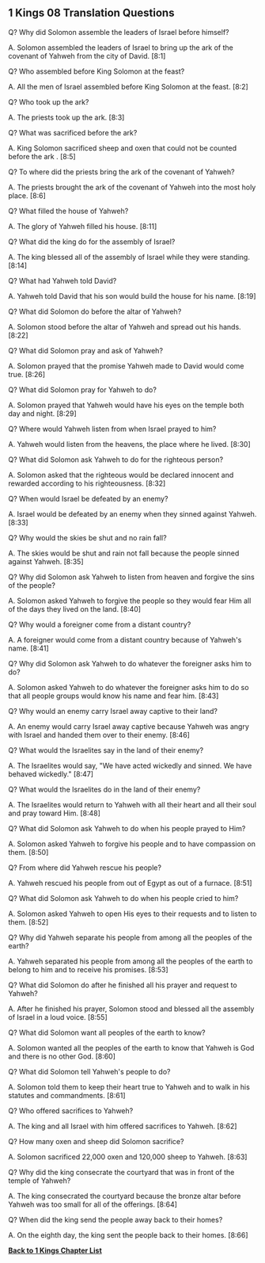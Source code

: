 ## 1 Kings 08 Translation Questions ##

Q? Why did Solomon assemble the leaders of Israel before himself?

A. Solomon assembled the leaders of Israel to bring up the ark of the covenant of Yahweh from the city of David. [8:1]

Q? Who assembled before King Solomon at the feast?

A. All the men of Israel assembled before King Solomon at the feast. [8:2]

Q? Who took up the ark?

A. The priests took up the ark. [8:3]

Q? What was sacrificed before the ark?

A. King Solomon sacrificed sheep and oxen that could not be counted before the ark . [8:5]

Q? To where did the priests bring the ark of the covenant of Yahweh?

A. The priests brought the ark of the covenant of Yahweh into the most holy place. [8:6]

Q? What filled the house of Yahweh?

A. The glory of Yahweh filled his house. [8:11]

Q? What did the king do for the assembly of Israel?

A. The king blessed all of the assembly of Israel while they were standing. [8:14]

Q? What had Yahweh told David?

A. Yahweh told David that his son would build the house for his name. [8:19]

Q? What did Solomon do before the altar of Yahweh?

A. Solomon stood before the altar of Yahweh and spread out his hands. [8:22]

Q? What did Solomon pray and ask of Yahweh?

A. Solomon prayed that the promise Yahweh made to David would come true. [8:26]

Q? What did Solomon pray for Yahweh to do?

A. Solomon prayed that Yahweh would have his eyes on the temple both day and night. [8:29]

Q? Where would Yahweh listen from when Israel prayed to him?

A. Yahweh would listen from the heavens, the place where he lived. [8:30]

Q? What did Solomon ask Yahweh to do for the righteous person?

A. Solomon asked that the righteous would be declared innocent and rewarded according to his righteousness. [8:32]

Q? When would Israel be defeated by an enemy?

A. Israel would be defeated by an enemy when they sinned against Yahweh. [8:33]

Q? Why would the skies be shut and no rain fall?

A. The skies would be shut and rain not fall because the people sinned against Yahweh. [8:35]

Q? Why did Solomon ask Yahweh to listen from heaven and forgive the sins of the people?

A. Solomon asked Yahweh to forgive the people so they would fear Him all of the days they lived on the land. [8:40]

Q? Why would a foreigner come from a distant country?

A. A foreigner would come from a distant country because of Yahweh's name. [8:41]

Q? Why did Solomon ask Yahweh to do whatever the foreigner asks him to do?

A. Solomon asked Yahweh to do whatever the foreigner asks him to do so that all people groups would know his name and fear him. [8:43]

Q? Why would an enemy carry Israel away captive to their land?

A. An enemy would carry Israel away captive because Yahweh was angry with Israel and handed them over to their enemy. [8:46]

Q? What would the Israelites say in the land of their enemy?

A. The Israelites would say, "We have acted wickedly and sinned. We have behaved wickedly." [8:47]

Q? What would the Israelites do in the land of their enemy?

A. The Israelites would return to Yahweh with all their heart and all their soul and pray toward Him. [8:48]

Q? What did Solomon ask Yahweh to do when his people prayed to Him?

A. Solomon asked Yahweh to forgive his people and to have compassion on them. [8:50]

Q? From where did Yahweh rescue his people?

A. Yahweh rescued his people from out of Egypt as out of a furnace. [8:51]

Q? What did Solomon ask Yahweh to do when his people cried to him?

A. Solomon asked Yahweh to open His eyes to their requests and to listen to them. [8:52]

Q? Why did Yahweh separate his people from among all the peoples of the earth?

A. Yahweh separated his people from among all the peoples of the earth to belong to him and to receive his promises. [8:53]

Q? What did Solomon do after he finished all his prayer and request to Yahweh?

A. After he finished his prayer, Solomon stood and blessed all the assembly of Israel in a loud voice. [8:55]

Q? What did Solomon want all peoples of the earth to know?

A. Solomon wanted all the peoples of the earth to know that Yahweh is God and there is no other God. [8:60]

Q? What did Solomon tell Yahweh's people to do?

A. Solomon told them to keep their heart true to Yahweh and to walk in his statutes and commandments. [8:61]

Q? Who offered sacrifices to Yahweh?

A. The king and all Israel with him offered sacrifices to Yahweh. [8:62]

Q? How many oxen and sheep did Solomon sacrifice?

A. Solomon sacrificed 22,000 oxen and 120,000 sheep to Yahweh. [8:63]

Q? Why did the king consecrate the courtyard that was in front of the temple of Yahweh?

A. The king consecrated the courtyard because the bronze altar before Yahweh was too small for all of the offerings. [8:64]

Q? When did the king send the people away back to their homes?

A. On the eighth day, the king sent the people back to their homes. [8:66]

__[Back to 1 Kings Chapter List](./)__

